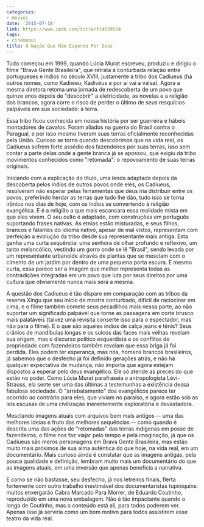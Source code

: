 ```yaml
---
categories:
- movies
date: '2015-07-18'
link: https://www.imdb.com/title/tt4659524
tags:
- cinemaqui
title: A Nação Que Não Esperou Por Deus
---
```


Tudo começou em 1999, quando Lúcia Murat escreveu, produziu e dirigiu o filme "Brava Gente Brasileira", que retrata a conturbada relação entre portugueses e índios no século XVIII, justamente a tribo dos Cadiueus (há outros nomes, como Kadiweu, Kadivéus e por aí vai a valsa). Agora a mesma diretora retoma uma jornada de redescoberta de um povo que quinze anos depois de "descobrir" a eletricidade, as novelas e a religião dos brancos, agora corre o risco de perder o último de seus resquícios palpáveis em sua sociedade: a terra.

Essa tribo ficou conhecida em nossa história por ser guerreira e hábeis montadores de cavalos. Foram aliados na guerra do Brasil contra o Paraguai, e por isso mesmo tiveram suas terras oficialmente reconhecidas pela União. Curioso se torna quando descobrimos que na vida real, os Cadiueus sofrem forte assédio dos fazendeiros por suas terras, isso sem contar a parte delas onde a gente branca já se apossou, que exigiu da tribo movimentos conhecidos como "retomada": o repovoamento de suas terras originais.

Iniciando com a explicação do título, uma lenda adaptada depois da descoberta pelos índios de outros povos onde eles, os Cadiueus, resolveram não esperar pelas ferramentas que deus iria distribuir entre os povos, preferindo herdar as terras que tudo lhe dão, tudo isso se torna irônico nos dias de hoje, com os índios se convertendo à religião evangélica. E é a religião a que mais escancara essa realidade mista em que eles vivem. O seu culto é adaptado, com construções em português suportando frases nativas. As etnias estão misturadas, e seus filhos, brancos e falantes do idioma nativo, apesar de mal vistos, representam com perfeição a evolução da tribo desde sua representante mais antiga. Esta ganha uma curta sequência: uma senhora de olhar profundo e reflexivo, um tanto melancólico, vestindo um gorro onde se lê "Brasil", sendo levada por um representante urbanoide através de plantas que se mesclam com o cimento de um jardim por dentro de uma pequena porta escura. E mesmo curta, essa parece ser a imagem que melhor representa todas as contradições integradas em um povo que luta por seus direitos por uma cultura que obviamente nunca mais será a mesma.

A questão dos Cadiueus é tão díspare em comparação com as tribos da reserva Xingu que seu início de mostra conturbado, difícil de raciocinar em cima, e o filme também comete seus pecadilhos mais nessa parte, ao não suportar um significado palpável que torne as passagens em corte brusco mais palatáveis (talvez uma revisita conserte isso para o espectador, mas não para o filme). E o que são aqueles índios de calça jeans e tênis? Seus crânios de mandíbulas longas e os sulcos das faces mais velhas revelam sua origem, mas o discurso político esquerdista e os conflitos de propriedade com fazendeiros também revelam que essa briga já foi perdida. Eles podem ter esperança, mas nós, homens brancos brasileiros, já sabemos que o desfecho já foi definido gerações atrás, e não há qualquer expectativa de mudança, não importa que agora estejam dispostos a esperar pelo deus evangélico. Ele só atende as preces do que estão no poder. Como Lúcia Murat parafraseia o antropologista Lévi-Strauss, ela sente ser uma das últimas a testemunhas a existência dessa fabulosa sociedade. O "arrebatamento" dos evangélicos parece ter ocorrido ao contrário para eles, que viviam no paraíso, e agora estão sob as leis escusas de uma civilização inerentemente exploratória e devastadora.

Mesclando imagens atuais com arquivos bem mais antigos -- uma das melhores ideias e fruto das melhores sequências -- como quando é descrita uma das ações de "retomadas" das terras indígenas em posse de fazendeiros, o filme nos faz viajar pelo tempo e pela imaginação, já que os Cadiueus são meros personagens em Brava Gente Brasileira, mas estão muito mais próximos de sua alma autêntica do que hoje, na vida real, em um documentário. Mais curioso ainda é constatar que as imagens antigas, pela pouca qualidade e definição, lembram muito mais um documentário do que as imagens atuais, em uma inversão que apenas beneficia a narrativa.

E como se não bastasse, seu desfecho, já nos letreiros finais, flerta fortemente com outro trabalho inestimável dos documentaristas tupiniquins: muitos enxergarão Cabra Marcado Para Morrer, de Eduardo Coutinho, reproduzido em uma nova embalagem. Não é tão impactante quando o longa de Coutinho, mas o conteúdo está ali, para todos poderem ver. Apenas isso já serviria como um bom motivo para todos assistirem esse teatro da vida real.